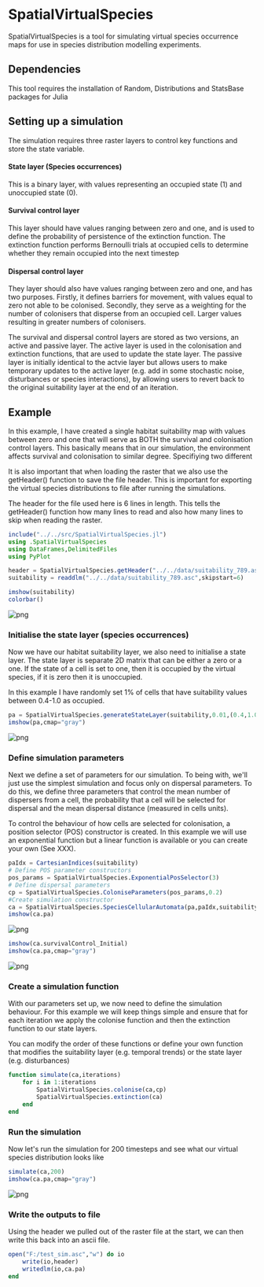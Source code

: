 # SpatialVirtualSpecies

SpatialVirtualSpecies is a tool for simulating virtual species occurrence maps for use in species distribution modelling experiments.

## Dependencies
This tool requires the installation of Random, Distributions and StatsBase packages for Julia

## Setting up a simulation

The simulation requires three raster layers to control key functions and store the state variable.
#### State layer (Species occurrences)
This is a binary layer, with values representing an occupied state (1) and unoccupied state (0).
#### Survival control layer
This layer should have values ranging between zero and one, and is used to define the probability of persistence of the extinction function. The extinction function performs Bernoulli trials at occupied cells to determine whether they remain occupied into the next timestep
#### Dispersal control layer
They layer should also have values ranging between zero and one, and has two purposes. Firstly, it defines barriers for movement, with values equal to zero not able to be colonised. Secondly, they serve as a weighting for the number of colonisers that disperse from an occupied cell. Larger values resulting in greater numbers of colonisers.

The survival and dispersal control layers are stored as two versions, an active and passive layer. The active layer is used in the colonisation and extinction functions, that are used to update the state layer. The passive layer is initially identical to the actvie layer but allows users to make temporary updates to the active layer (e.g. add in some stochastic noise, disturbances or species interactions), by allowing users to revert back to the original suitability layer at the end of an iteration.

## Example
In this example, I have created a single habitat suitability map with values between zero and one that will serve as BOTH the survival and colonisation control layers. This basically means that in our simulation, the environment affects survival and colonisation to similar degree. Specifiying two different

It is also important that when loading the raster that we also use the getHeader() function to save the file header. This is important for exporting the virtual species distributions to file after running the simulations.

The header for the file used here is 6 lines in length. This tells the getHeader() function how many lines to read and also how many lines to skip when reading the raster.


```julia
include("../../src/SpatialVirtualSpecies.jl")
using .SpatialVirtualSpecies
using DataFrames,DelimitedFiles
using PyPlot

header = SpatialVirtualSpecies.getHeader("../../data/suitability_789.asc",6)
suitability = readdlm("../../data/suitability_789.asc",skipstart=6)

imshow(suitability)
colorbar()
```


![png](img/readme/output_1_0.png)



### Initialise the state layer (species occurrences)

Now we have our habitat suitability layer, we also need to initialise a state layer. The state layer is separate 2D matrix that can be either a zero or a one. If the state of a cell is set to one, then it is occupied by the virtual species, if it is zero then it is unoccupied.

In this example I have randomly set 1% of cells that have suitability values between 0.4-1.0 as occupied.


```julia
pa = SpatialVirtualSpecies.generateStateLayer(suitability,0.01,(0.4,1.0))
imshow(pa,cmap="gray")
```


![png](img/readme/output_3_0.png)




### Define simulation parameters

Next we define a set of parameters for our simulation. To being with, we'll just use the simplest simulation and focus only on dispersal parameters. To do this, we define three parameters that control the mean number of dispersers from a cell, the probability that a cell will be selected for dispersal and the mean dispersal distance (measured in cells units).

To control the behaviour of how cells are selected for colonisation, a position selector (POS) constructor is created. In this example we will use an exponential function but a linear function is available or you can create your own (See XXX).


```julia
paIdx = CartesianIndices(suitability)
# Define POS parameter constructors
pos_params = SpatialVirtualSpecies.ExponentialPosSelector(3)
# Define dispersal parameters
cp = SpatialVirtualSpecies.ColoniseParameters(pos_params,0.2)
#Create simulation constructor
ca = SpatialVirtualSpecies.SpeciesCellularAutomata(pa,paIdx,suitability,suitability)
imshow(ca.pa)
```


![png](img/readme/output_5_0.png)



```julia
imshow(ca.survivalControl_Initial)
imshow(ca.pa,cmap="gray")
```


![png](img/readme/output_6_0.png)



### Create a simulation function

With our parameters set up, we now need to define the simulation behaviour. For this example we will keep things simple and ensure that for each iteration we apply the colonise function and then the extinction function to our state layers.

You can modify the order of these functions or define your own function that modifies the suitability layer (e.g. temporal trends) or the state layer (e.g. disturbances)


```julia
function simulate(ca,iterations)
    for i in 1:iterations
        SpatialVirtualSpecies.colonise(ca,cp)
        SpatialVirtualSpecies.extinction(ca)
    end
end  
```



### Run the simulation

Now let's run the simulation for 200 timesteps and see what our virtual species distribution looks like


```julia
simulate(ca,200)
imshow(ca.pa,cmap="gray")
```


![png](img/readme/output_10_0.png)




### Write the outputs to file

Using the header we pulled out of the raster file at the start, we can then write this back into an ascii file.


```julia
open("F:/test_sim.asc","w") do io
    write(io,header)
    writedlm(io,ca.pa)
end
```
